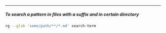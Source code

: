 
____

##### To search a pattern in files with a suffix and in certain directory

```sh
rg --glob 'some/path/**/*.md' search-term
```
